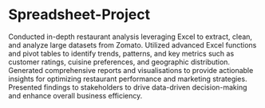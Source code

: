 # Spreadsheet-Project
Conducted in-depth restaurant analysis leveraging Excel to extract, clean, and analyze large datasets from Zomato. Utilized advanced Excel functions and pivot tables to identify trends, patterns, and key metrics such as customer ratings, cuisine preferences, and geographic distribution. Generated comprehensive reports and visualisations to provide actionable insights for optimizing restaurant performance and marketing strategies. Presented findings to stakeholders to drive data-driven decision-making and enhance overall business efficiency.
